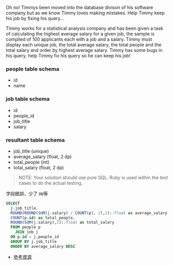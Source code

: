Oh no! Timmys been moved into the database divison of his software company but as we know Timmy loves making mistakes. Help Timmy keep his job by fixing his query...

Timmy works for a statistical analysis company and has been given a task of calculating the highest average salary for a given job, the sample is compiled of 100 applicants each with a job and a salary. Timmy must display each unique job, the total average salary, the total people and the total salary and order by highest average salary. Timmy has some bugs in his query, help Timmy fix his query so he can keep his job!

### people table schema
- id
- name

### job table schema
- id
- people_id
- job_title
- salary
### resultant table schema
- job_title (unique)
- average_salary (float, 2 dp)
- total_people (int)
- total_salary (float, 2 dp)

>NOTE: Your solution should use pure SQL. Ruby is used within the test cases to do the actual testing.


字段錯誤，少了 `ON`等
```sql
SELECT 
  j.job_title,
  ROUND(ROUND(SUM(j.salary) / COUNT(p), 2),2)::float as average_salary ,
  COUNT(p.id) as total_people,
  ROUND(SUM(j.salary),2)::float as total_salary
  FROM people p
    JOIN job j
  ON p.id = j.people_id
  GROUP BY j.job_title
  ORDER BY average_salary DESC
```

- [參考資源](https://www.postgresqltutorial.com/postgresql-cast/)